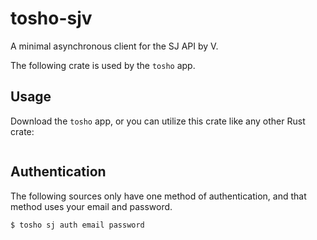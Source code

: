 # tosho-sjv

A minimal asynchronous client for the SJ API by V.

The following crate is used by the `tosho` app.

## Usage

Download the `tosho` app, or you can utilize this crate like any other Rust crate:

```rust
```

## Authentication

The following sources only have one method of authentication, and that method uses your email and password.

```bash
$ tosho sj auth email password
```
